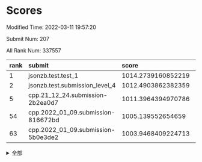 # Scores

Modified Time: 2022-03-11 19:57:20

Submit Num: 207

All Rank Num: 337557

| rank |               submit               |       score        |       sigma        | pk_num |
| :--- | :--------------------------------- | :----------------- | :----------------- | :----- |
| 1    | jsonzb.test.test_1                 | 1014.2739160852219 | 0.8295630387211231 | 6519   |
| 2    | jsonzb.test.submission_level_4     | 1012.4903862382359 | 0.8143386220403773 | 6527   |
| 5    | cpp.21_12_24.submission-2b2ea0d7   | 1011.3964394970786 | 0.7881866325750156 | 6518   |
| 54   | cpp.2022_01_09.submission-816672bd | 1005.139552654659  | 0.7239084314248277 | 6522   |
| 63   | cpp.2022_01_09.submission-5b0e3de2 | 1003.9468409224713 | 0.7089642123114588 | 6525   |


<details>
<summary>全部</summary>

| rank |                 submit                 |       score        |       sigma        | pk_num |
| :--- | :------------------------------------- | :----------------- | :----------------- | :----- |
| 1    | jsonzb.test.test_1                     | 1014.2739160852219 | 0.8295630387211231 | 6519   |
| 2    | jsonzb.test.submission_level_4         | 1012.4903862382359 | 0.8143386220403773 | 6527   |
| 3    | gobigger.level_3.submission_level_3_7  | 1011.6937614840394 | 0.7744340687161837 | 6525   |
| 4    | gobigger.level_3.submission_level_3_2  | 1011.4401058030171 | 0.7710820575212328 | 6523   |
| 5    | cpp.21_12_24.submission-2b2ea0d7       | 1011.3964394970786 | 0.7881866325750156 | 6518   |
| 6    | gobigger.level_3.submission_level_3_31 | 1011.2090658876226 | 0.7785048618164261 | 6522   |
| 7    | gobigger.level_3.submission_level_3_14 | 1011.0074855779084 | 0.7742573168170132 | 6524   |
| 8    | gobigger.level_3.submission_level_3_48 | 1011.0008101494961 | 0.7670316409534067 | 6520   |
| 9    | gobigger.level_3.submission_level_3_26 | 1010.9213654005284 | 0.7719304653551213 | 6523   |
| 10   | gobigger.level_3.submission_level_3_46 | 1010.7128261891617 | 0.7649148959395298 | 6522   |
| 11   | gobigger.level_3.submission_level_3_11 | 1010.6918383703676 | 0.7876776389909278 | 6520   |
| 12   | gobigger.level_3.submission_level_3_9  | 1010.6860923952792 | 0.7735425789255798 | 6520   |
| 13   | gobigger.level_3.submission_level_3_3  | 1010.6572030275894 | 0.7556886630231732 | 6523   |
| 14   | gobigger.level_3.submission_level_3_49 | 1010.6236276413708 | 0.7590426373561054 | 6527   |
| 15   | gobigger.level_3.submission_level_3_23 | 1010.6216379679004 | 0.7840245073406654 | 6525   |
| 16   | gobigger.level_3.submission_level_3_33 | 1010.5918938233149 | 0.7635941483341024 | 6526   |
| 17   | gobigger.level_3.submission_level_3_13 | 1010.5627966056555 | 0.7756630461937848 | 6521   |
| 18   | gobigger.level_3.submission_level_3_45 | 1010.5455812018956 | 0.777682943030133  | 6522   |
| 19   | gobigger.level_3.submission_level_3_28 | 1010.5157365541363 | 0.7449841884062924 | 6526   |
| 20   | gobigger.level_3.submission_level_3_47 | 1010.5141565256674 | 0.7512912316233898 | 6521   |
| 21   | gobigger.level_3.submission_level_3_12 | 1010.4314367038977 | 0.7414575954378448 | 6519   |
| 22   | gobigger.level_3.submission_level_3_30 | 1010.4301106150035 | 0.7485199698644942 | 6522   |
| 23   | gobigger.level_3.submission_level_3_22 | 1010.413353023063  | 0.7806006985815034 | 6520   |
| 24   | gobigger.level_3.submission_level_3_5  | 1010.3731845975336 | 0.7512372948886606 | 6525   |
| 25   | gobigger.level_3.submission_level_3_43 | 1010.3312397615913 | 0.7636792899644735 | 6525   |
| 26   | gobigger.level_3.submission_level_3_16 | 1010.3260197888601 | 0.767997311510987  | 6519   |
| 27   | gobigger.level_3.submission_level_3_15 | 1010.2810828748396 | 0.7516291228029438 | 6525   |
| 28   | gobigger.level_3.submission_level_3_17 | 1010.1841463477476 | 0.781711611815784  | 6515   |
| 29   | gobigger.level_3.submission_level_3_42 | 1010.127810513669  | 0.7626277213739477 | 6524   |
| 30   | gobigger.level_3.submission_level_3_24 | 1010.045276284362  | 0.7464860123577114 | 6517   |
| 31   | gobigger.level_3.submission_level_3_36 | 1010.0324234520531 | 0.7577104763013851 | 6525   |
| 32   | gobigger.level_3.submission_level_3_37 | 1009.9543254632185 | 0.751194332197081  | 6528   |
| 33   | gobigger.level_3.submission_level_3_29 | 1009.9017527766129 | 0.7442392335174017 | 6523   |
| 34   | gobigger.level_3.submission_level_3_0  | 1009.8888396193622 | 0.7501992129259433 | 6523   |
| 35   | gobigger.level_3.submission_level_3_20 | 1009.8547208980746 | 0.7676669982734515 | 6524   |
| 36   | gobigger.level_3.submission_level_3_25 | 1009.8459234592652 | 0.7616563082043412 | 6519   |
| 37   | gobigger.level_3.submission_level_3_38 | 1009.7980273240616 | 0.7568533334935768 | 6526   |
| 38   | gobigger.level_3.submission_level_3_40 | 1009.754113939838  | 0.7695390468321782 | 6524   |
| 39   | gobigger.level_3.submission_level_3_34 | 1009.7540018529821 | 0.7604654586005778 | 6522   |
| 40   | gobigger.level_3.submission_level_3_10 | 1009.7034116615564 | 0.7551343942289149 | 6522   |
| 41   | gobigger.level_3.submission_level_3_1  | 1009.6815240650742 | 0.7427330728451275 | 6525   |
| 42   | gobigger.level_3.submission_level_3_18 | 1009.6801376429694 | 0.7587746400025172 | 6526   |
| 43   | gobigger.level_3.submission_level_3_19 | 1009.6379225417866 | 0.7506764011945651 | 6522   |
| 44   | gobigger.level_3.submission_level_3_6  | 1009.614775937758  | 0.7488981972224331 | 6522   |
| 45   | gobigger.level_3.submission_level_3_27 | 1009.6098010687481 | 0.7352139525415873 | 6526   |
| 46   | gobigger.level_3.submission_level_3_44 | 1009.4724723156417 | 0.7543190647587988 | 6521   |
| 47   | gobigger.level_3.submission_level_3_39 | 1009.3869569306324 | 0.7433528941795747 | 6526   |
| 48   | gobigger.level_3.submission_level_3_41 | 1009.2649167818946 | 0.7528737803579856 | 6526   |
| 49   | gobigger.level_3.submission_level_3_8  | 1009.2492396674711 | 0.7481637466639404 | 6526   |
| 50   | gobigger.level_3.submission_level_3_21 | 1009.1248550592677 | 0.7684804684961379 | 6521   |
| 51   | gobigger.level_3.submission_level_3_35 | 1009.02920698443   | 0.7420081859565895 | 6518   |
| 52   | gobigger.level_3.submission_level_3_4  | 1008.9472005760995 | 0.7425219410068731 | 6527   |
| 53   | gobigger.level_3.submission_level_3_32 | 1008.2376440702094 | 0.761522395060434  | 6524   |
| 54   | cpp.2022_01_09.submission-816672bd     | 1005.139552654659  | 0.7239084314248277 | 6522   |
| 55   | gobigger.level_1.submission_level_1_45 | 1004.892524185356  | 0.7170028705875823 | 6525   |
| 56   | gobigger.level_1.submission_level_1_0  | 1004.6325326893018 | 0.7206380328187856 | 6529   |
| 57   | gobigger.level_1.submission_level_1_43 | 1004.5457194532087 | 0.7146901765142638 | 6523   |
| 58   | gobigger.level_1.submission_level_1_24 | 1004.3869982951963 | 0.7197281593950575 | 6522   |
| 59   | gobigger.level_1.submission_level_1_26 | 1004.1597887619965 | 0.7226480106510628 | 6523   |
| 60   | gobigger.level_1.submission_level_1_19 | 1004.0740921318153 | 0.7181880632087727 | 6523   |
| 61   | gobigger.level_1.submission_level_1_36 | 1004.0211590311947 | 0.7040204372546126 | 6515   |
| 62   | gobigger.level_1.submission_level_1_16 | 1004.0133923457494 | 0.7177907373640797 | 6519   |
| 63   | cpp.2022_01_09.submission-5b0e3de2     | 1003.9468409224713 | 0.7089642123114588 | 6525   |
| 64   | gobigger.level_1.submission_level_1_4  | 1003.9149884372513 | 0.7176912568364927 | 6526   |
| 65   | gobigger.level_1.submission_level_1_13 | 1003.9047972169404 | 0.7263981013219041 | 6529   |
| 66   | gobigger.level_1.submission_level_1_5  | 1003.863829341709  | 0.7194907320912449 | 6526   |
| 67   | gobigger.level_1.submission_level_1_31 | 1003.8195831228289 | 0.7114221138830255 | 6524   |
| 68   | gobigger.level_1.submission_level_1_48 | 1003.8191962447721 | 0.7177332045116659 | 6519   |
| 69   | gobigger.level_1.submission_level_1_9  | 1003.81764930356   | 0.7395872023555722 | 6526   |
| 70   | gobigger.level_1.submission_level_1_37 | 1003.7550302812796 | 0.7082145128845029 | 6522   |
| 71   | gobigger.level_1.submission_level_1_2  | 1003.7289142188026 | 0.7125775177747785 | 6515   |
| 72   | gobigger.level_1.submission_level_1_21 | 1003.7204538328938 | 0.7169935103173843 | 6523   |
| 73   | gobigger.level_1.submission_level_1_14 | 1003.7138207068315 | 0.7261908748695676 | 6522   |
| 74   | gobigger.level_1.submission_level_1_27 | 1003.6954150306003 | 0.7184100493934062 | 6521   |
| 75   | gobigger.level_1.submission_level_1_35 | 1003.6770121629411 | 0.7114199703304233 | 6523   |
| 76   | gobigger.level_1.submission_level_1_1  | 1003.6354042750114 | 0.7063097378520623 | 6525   |
| 77   | gobigger.level_1.submission_level_1_42 | 1003.4212142210826 | 0.7288478447510659 | 6526   |
| 78   | gobigger.level_1.submission_level_1_44 | 1003.4124423983881 | 0.7273406734544434 | 6521   |
| 79   | gobigger.level_1.submission_level_1_18 | 1003.3715237619251 | 0.7168487094586709 | 6528   |
| 80   | gobigger.level_1.submission_level_1_34 | 1003.3420455657744 | 0.7107804727821059 | 6525   |
| 81   | gobigger.level_1.submission_level_1_7  | 1003.2871088749495 | 0.7155842094532215 | 6522   |
| 82   | gobigger.level_1.submission_level_1_25 | 1003.2774847945918 | 0.7144010434018664 | 6525   |
| 83   | gobigger.level_1.submission_level_1_46 | 1003.2704768064989 | 0.7218554265560656 | 6526   |
| 84   | gobigger.level_1.submission_level_1_33 | 1003.2006228370541 | 0.7062827230447924 | 6527   |
| 85   | gobigger.level_1.submission_level_1_15 | 1003.1616291663372 | 0.7156406630798003 | 6524   |
| 86   | gobigger.level_1.submission_level_1_38 | 1003.1524763210722 | 0.7180979366425879 | 6525   |
| 87   | gobigger.level_1.submission_level_1_10 | 1003.1168686111653 | 0.7141743811529386 | 6524   |
| 88   | gobigger.level_1.submission_level_1_29 | 1003.1002912738821 | 0.7226821087367793 | 6529   |
| 89   | gobigger.level_1.submission_level_1_3  | 1003.0122471000495 | 0.7145586213552186 | 6522   |
| 90   | gobigger.level_1.submission_level_1_17 | 1003.0081881690463 | 0.7188513837338797 | 6522   |
| 91   | gobigger.level_1.submission_level_1_20 | 1003.0025852187957 | 0.7164762648157831 | 6525   |
| 92   | gobigger.level_1.submission_level_1_11 | 1002.9055299469626 | 0.7195088260934449 | 6521   |
| 93   | gobigger.level_1.submission_level_1_30 | 1002.8997631686583 | 0.7142746004253219 | 6518   |
| 94   | gobigger.level_1.submission_level_1_32 | 1002.815715245116  | 0.7075915912187538 | 6523   |
| 95   | gobigger.level_1.submission_level_1_40 | 1002.7032005653483 | 0.7077627530250602 | 6520   |
| 96   | gobigger.level_1.submission_level_1_28 | 1002.679172397782  | 0.7158694176384202 | 6521   |
| 97   | gobigger.level_1.submission_level_1_12 | 1002.5703049412829 | 0.7176328830948613 | 6525   |
| 98   | gobigger.level_1.submission_level_1_6  | 1002.4424779739717 | 0.7202504894409645 | 6519   |
| 99   | gobigger.level_1.submission_level_1_39 | 1002.3464901215117 | 0.7127263077034998 | 6522   |
| 100  | gobigger.level_1.submission_level_1_22 | 1002.3025281378813 | 0.705956223207568  | 6521   |
| 101  | gobigger.level_1.submission_level_1_47 | 1002.1053454445047 | 0.7066377589975921 | 6522   |
| 102  | gobigger.level_1.submission_level_1_49 | 1002.0481473330569 | 0.7059072388107602 | 6522   |
| 103  | gobigger.level_1.submission_level_1_41 | 1001.9658675366339 | 0.7084893510862369 | 6524   |
| 104  | gobigger.level_1.submission_level_1_23 | 1001.6114653226177 | 0.7021055007210577 | 6523   |
| 105  | gobigger.level_1.submission_level_1_8  | 1001.5598440957034 | 0.7082873731481572 | 6526   |
| 106  | gobigger.random.submission_random_22   | 997.3853478493448  | 0.7065551909226736 | 6522   |
| 107  | gobigger.random.submission_random_38   | 997.2755177433853  | 0.7135125605443091 | 6523   |
| 108  | gobigger.random.submission_random_29   | 997.1347998690215  | 0.705543142292337  | 6526   |
| 109  | gobigger.random.submission_random_35   | 997.0037445409492  | 0.7034425247218167 | 6523   |
| 110  | gobigger.random.submission_random_6    | 996.8575374417968  | 0.7244931056220304 | 6523   |
| 111  | gobigger.random.submission_random_4    | 996.7894496593178  | 0.7162901351633807 | 6521   |
| 112  | gobigger.random.submission_random_31   | 996.6597431963855  | 0.7029476056741398 | 6525   |
| 113  | gobigger.random.submission_random_21   | 996.6189739049361  | 0.707938075914612  | 6520   |
| 114  | gobigger.random.submission_random_12   | 996.5495276093224  | 0.7136670999012282 | 6517   |
| 115  | gobigger.random.submission_random_46   | 996.5434931853378  | 0.7139859568819419 | 6516   |
| 116  | gobigger.random.submission_random_41   | 996.4352258920946  | 0.7163046216529315 | 6524   |
| 117  | gobigger.random.submission_random_9    | 996.4120969294049  | 0.7110768033706967 | 6517   |
| 118  | gobigger.random.submission_random_33   | 996.4010934864086  | 0.697984451584949  | 6526   |
| 119  | gobigger.random.submission_random_47   | 996.385704285896   | 0.7141999181513865 | 6525   |
| 120  | gobigger.random.submission_random_45   | 996.3506131273251  | 0.7010605944527477 | 6518   |
| 121  | gobigger.random.submission_random_36   | 996.31604998732    | 0.7085417290780575 | 6524   |
| 122  | gobigger.random.submission_random_27   | 996.2856216471225  | 0.7200390046865132 | 6523   |
| 123  | gobigger.random.submission_random_17   | 996.2655647110681  | 0.7279994396006895 | 6521   |
| 124  | gobigger.random.submission_random_34   | 996.1510487570146  | 0.7227284610478841 | 6520   |
| 125  | gobigger.random.submission_random_48   | 996.1224855763284  | 0.709488332767389  | 6521   |
| 126  | gobigger.random.submission_random_24   | 996.02645244676    | 0.7253558666722073 | 6519   |
| 127  | gobigger.random.submission_random_10   | 996.0054519060377  | 0.7173979203483906 | 6522   |
| 128  | gobigger.random.submission_random_15   | 995.9745313979687  | 0.7133080707124189 | 6520   |
| 129  | gobigger.random.submission_random_49   | 995.9071099328069  | 0.7192492829693617 | 6524   |
| 130  | gobigger.random.submission_random_26   | 995.8970300254325  | 0.7262257059491167 | 6524   |
| 131  | gobigger.random.submission_random_32   | 995.8578936902323  | 0.7197027181203302 | 6526   |
| 132  | gobigger.random.submission_random_44   | 995.8345559757357  | 0.7219530138577854 | 6521   |
| 133  | gobigger.random.submission_random_19   | 995.7941198629677  | 0.7084602430696624 | 6525   |
| 134  | gobigger.random.submission_random_25   | 995.7352142783191  | 0.7257368068314777 | 6523   |
| 135  | gobigger.random.submission_random_28   | 995.7232302636418  | 0.7173374830917336 | 6526   |
| 136  | gobigger.random.submission_random_5    | 995.7221396067366  | 0.7155408425706475 | 6526   |
| 137  | gobigger.random.submission_random_40   | 995.675056757078   | 0.7155525503327822 | 6519   |
| 138  | gobigger.random.submission_random_3    | 995.6629454880685  | 0.7120304813295517 | 6521   |
| 139  | gobigger.random.submission_random_18   | 995.6360290412963  | 0.7140955264744874 | 6523   |
| 140  | gobigger.random.submission_random_8    | 995.63484542828    | 0.7107954267764759 | 6520   |
| 141  | gobigger.random.submission_random_39   | 995.6230859895498  | 0.714170914710875  | 6524   |
| 142  | gobigger.random.submission_random_13   | 995.5624264184302  | 0.7020056613029251 | 6523   |
| 143  | gobigger.random.submission_random_16   | 995.508041178027   | 0.7282725020647194 | 6519   |
| 144  | gobigger.random.submission_random_43   | 995.4516365234068  | 0.7189221288902545 | 6523   |
| 145  | gobigger.random.submission_random_0    | 995.4435905104787  | 0.7074114373442146 | 6528   |
| 146  | gobigger.random.submission_random_23   | 995.4426967044953  | 0.6968262468293631 | 6522   |
| 147  | gobigger.random.submission_random_2    | 995.4137500761823  | 0.6997765977607623 | 6523   |
| 148  | gobigger.random.submission_random_1    | 995.30227679816    | 0.7006828370471909 | 6523   |
| 149  | gobigger.random.submission_random_42   | 995.1801608494999  | 0.7144700823236729 | 6523   |
| 150  | gobigger.random.submission_random_30   | 995.1241830704836  | 0.7163327908606107 | 6525   |
| 151  | gobigger.random.submission_random_20   | 995.0710474150532  | 0.7428636510551144 | 6521   |
| 152  | gobigger.random.submission_random_7    | 995.0686896025128  | 0.7260670514356524 | 6523   |
| 153  | gobigger.random.submission_random_14   | 995.0496980932704  | 0.717157548367256  | 6528   |
| 154  | gobigger.random.submission_random_11   | 995.0058642428874  | 0.7130370467292273 | 6524   |
| 155  | gobigger.random.submission_random_37   | 994.8805737223882  | 0.7155961079283657 | 6523   |
| 156  | gobigger.level_2.submission_level_2_18 | 993.9244913784675  | 0.7322571772553257 | 6515   |
| 157  | gobigger.level_2.submission_level_2_40 | 993.3835932186971  | 0.7530326168132699 | 6528   |
| 158  | gobigger.level_2.submission_level_2_48 | 993.3448746552533  | 0.7586459502724535 | 6525   |
| 159  | gobigger.level_2.submission_level_2_38 | 993.2866742083689  | 0.7438644004018894 | 6523   |
| 160  | gobigger.level_2.submission_level_2_33 | 993.227134349933   | 0.7231304540176249 | 6521   |
| 161  | gobigger.level_2.submission_level_2_17 | 993.2049550576647  | 0.749743743567003  | 6527   |
| 162  | gobigger.level_2.submission_level_2_30 | 993.0149647280857  | 0.735472778411207  | 6522   |
| 163  | gobigger.level_2.submission_level_2_34 | 992.9502246326276  | 0.7485842483023658 | 6522   |
| 164  | gobigger.level_2.submission_level_2_8  | 992.9459632987939  | 0.7441753844618166 | 6522   |
| 165  | gobigger.level_2.submission_level_2_21 | 992.8672721479672  | 0.7215059886714104 | 6524   |
| 166  | gobigger.level_2.submission_level_2_12 | 992.8525601994529  | 0.7466598650586249 | 6524   |
| 167  | gobigger.level_2.submission_level_2_47 | 992.7983528550823  | 0.727523905916088  | 6518   |
| 168  | gobigger.level_2.submission_level_2_39 | 992.765063832572   | 0.747291338379398  | 6523   |
| 169  | gobigger.level_2.submission_level_2_43 | 992.7030442370988  | 0.7408719622009524 | 6518   |
| 170  | gobigger.level_2.submission_level_2_27 | 992.6020839201697  | 0.7378165139618859 | 6522   |
| 171  | gobigger.level_2.submission_level_2_15 | 992.5930308631007  | 0.7411358780576907 | 6524   |
| 172  | gobigger.level_2.submission_level_2_24 | 992.4377919770869  | 0.7343778951210594 | 6524   |
| 173  | gobigger.level_2.submission_level_2_25 | 992.4147479796734  | 0.7472757460774543 | 6523   |
| 174  | gobigger.level_2.submission_level_2_2  | 992.4091889400553  | 0.7407466116767968 | 6519   |
| 175  | gobigger.level_2.submission_level_2_23 | 992.3211462779292  | 0.7562468316462729 | 6523   |
| 176  | gobigger.level_2.submission_level_2_4  | 992.2142609931018  | 0.7367374113473477 | 6527   |
| 177  | gobigger.level_2.submission_level_2_10 | 992.1417204044028  | 0.7461171290160379 | 6525   |
| 178  | gobigger.level_2.submission_level_2_20 | 992.1389863595552  | 0.7732337057356888 | 6521   |
| 179  | gobigger.level_2.submission_level_2_19 | 992.1318311592701  | 0.7490459612207404 | 6524   |
| 180  | gobigger.level_2.submission_level_2_29 | 992.0190938059285  | 0.7482851035683354 | 6524   |
| 181  | gobigger.level_2.submission_level_2_16 | 991.9820580928273  | 0.7713165988075907 | 6520   |
| 182  | gobigger.level_2.submission_level_2_9  | 991.9803793478218  | 0.7508763063427781 | 6522   |
| 183  | gobigger.level_2.submission_level_2_42 | 991.9609165289592  | 0.7484487559947949 | 6522   |
| 184  | gobigger.level_2.submission_level_2_22 | 991.8936887110993  | 0.7447045567780413 | 6518   |
| 185  | gobigger.level_2.submission_level_2_31 | 991.8852116227538  | 0.740254087718091  | 6525   |
| 186  | gobigger.level_2.submission_level_2_35 | 991.8388481993021  | 0.7539353899154974 | 6519   |
| 187  | gobigger.level_2.submission_level_2_49 | 991.8285791704435  | 0.7468650667603915 | 6522   |
| 188  | gobigger.level_2.submission_level_2_6  | 991.8221687325232  | 0.7581770413263472 | 6521   |
| 189  | gobigger.level_2.submission_level_2_28 | 991.7661209862621  | 0.772408187892015  | 6524   |
| 190  | gobigger.level_2.submission_level_2_45 | 991.7541755020096  | 0.7539037245760881 | 6526   |
| 191  | gobigger.level_2.submission_level_2_46 | 991.6904012470936  | 0.7374796397138237 | 6522   |
| 192  | gobigger.level_2.submission_level_2_7  | 991.6541135691397  | 0.7539361834418671 | 6526   |
| 193  | gobigger.level_2.submission_level_2_0  | 991.5097338556519  | 0.7420694192836657 | 6527   |
| 194  | gobigger.level_2.submission_level_2_11 | 991.4622480002492  | 0.7442414188561083 | 6524   |
| 195  | gobigger.level_2.submission_level_2_41 | 991.1070884118401  | 0.7413151307431511 | 6520   |
| 196  | gobigger.level_2.submission_level_2_5  | 991.004152075057   | 0.7741430315143623 | 6523   |
| 197  | gobigger.level_2.submission_level_2_3  | 990.9300519698259  | 0.74985775794706   | 6526   |
| 198  | gobigger.level_2.submission_level_2_26 | 990.8849970083714  | 0.7688631470810764 | 6521   |
| 199  | gobigger.level_2.submission_level_2_14 | 990.730249340755   | 0.757070768238885  | 6520   |
| 200  | gobigger.level_2.submission_level_2_36 | 990.5282517098242  | 0.7505237199037165 | 6522   |
| 201  | gobigger.level_2.submission_level_2_13 | 990.3433462432679  | 0.7581702589974217 | 6525   |
| 202  | gobigger.level_2.submission_level_2_37 | 990.1684246788085  | 0.7839634321830006 | 6522   |
| 203  | gobigger.level_2.submission_level_2_1  | 990.0386570243363  | 0.7480324315957634 | 6524   |
| 204  | gobigger.level_2.submission_level_2_32 | 989.860879152257   | 0.7942277812777908 | 6526   |
| 205  | gobigger.level_2.submission_level_2_44 | 989.7524217674054  | 0.7810700666169645 | 6526   |
| 206  | gobigger.none.submission_none_1        | 979.2709739836006  | 1.232312993131122  | 6527   |
| 207  | gobigger.none.submission_none_0        | 977.2379835656301  | 1.3165151931028827 | 6521   |

</details>